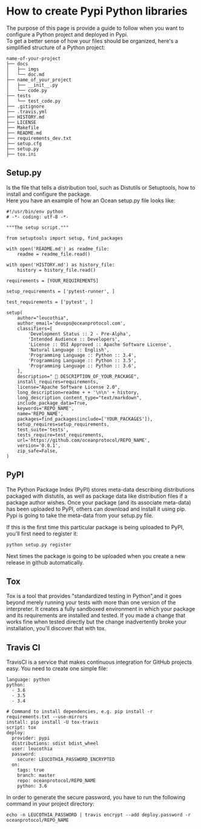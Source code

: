 # How to create Pypi Python libraries

The purpose of this page is provide a guide to follow when you want to configure a Python project and deployed in Pypi.  
To get a better sense of how your files should be organized, here's a simplified structure of a Python project:  

```
name-of-your-project
├── docs
│   ├── imgs
│   └── doc.md
├── name_of_your_project
│   ├── __init__.py
│   └── code.py
├── tests
│   └── test_code.py
├── .gitignore
├── .travis.yml
├── HISTORY.md
├── LICENSE
├── Makefile
├── README.md
├── requirements_dev.txt
├── setup.cfg
├── setup.py
├── tox.ini
```

## Setup.py
Is the file that tells a distribution tool, such as Distutils or Setuptools, how to install and configure the package.  
Here you have an example of how an Ocean setup.py file looks like:
```
#!/usr/bin/env python
# -*- coding: utf-8 -*-

"""The setup script."""

from setuptools import setup, find_packages

with open('README.md') as readme_file:
    readme = readme_file.read()

with open('HISTORY.md') as history_file:
    history = history_file.read()

requirements = [YOUR_REQUIREMENTS]

setup_requirements = ['pytest-runner', ]

test_requirements = ['pytest', ]

setup(
    author="leucothia",
    author_email='devops@oceanprotocol.com',
    classifiers=[
        'Development Status :: 2 - Pre-Alpha',
        'Intended Audience :: Developers',
        'License :: OSI Approved :: Apache Software License',
        'Natural Language :: English',
        'Programming Language :: Python :: 3.4',
        'Programming Language :: Python :: 3.5',
        'Programming Language :: Python :: 3.6',
    ],
    description=" 🐳 DESCRIPTION_OF_YOUR_PACKAGE",
    install_requires=requirements,
    license="Apache Software License 2.0",
    long_description=readme + + '\n\n' + history,
    long_description_content_type="text/markdown",
    include_package_data=True,
    keywords='REPO_NAME',
    name='REPO_NAME',
    packages=find_packages(include=['YOUR_PACKAGES']),
    setup_requires=setup_requirements,
    test_suite='tests',
    tests_require=test_requirements,
    url='https://github.com/oceanprotocol/REPO_NAME',
    version='0.0.1',
    zip_safe=False,
)

```


## PyPI
The Python Package Index (PyPI) stores meta-data describing distributions packaged with distutils, as well as package data like distribution files if a package author wishes.
Once your package (and its associate meta-data) has been uploaded to PyPI, others can download and install it using pip.
Pypi is going to take the meta-data from your setup.py file.

If this is the first time this particular package is being uploaded to PyPI, you'll first need to register it:

```
python setup.py register
```
Next times the package is going to be uploaded when you create a new release in github automatically.

## Tox
Tox is a tool that provides "standardized testing in Python",and it goes beyond merely running your tests with more than one version of the interpreter. It creates a fully sandboxed environment in which your package and its requirements are installed and tested. If you made a change that works fine when tested directly but the change inadvertently broke your installation, you'll discover that with tox.

## Travis CI
TravisCI is a service that makes continuous integration for GitHub projects  easy. You need to create one simple file:


```
language: python
python:
  - 3.6
  - 3.5
  - 3.4

# Command to install dependencies, e.g. pip install -r requirements.txt --use-mirrors
install: pip install -U tox-travis
script: tox
deploy:
  provider: pypi
  distributions: sdist bdist_wheel
  user: leucothia
  password:
    secure: LEUCOTHIA_PASSWORD_ENCRYPTED
  on:
    tags: true
    branch: master
    repo: oceanprotocol/REPO_NAME
    python: 3.6

```

In order to generate the secure password, you have to run the following command in your project directory:

```
echo -n LEUCOTHIA_PASSWORD | travis encrypt --add deploy.password -r oceanprotocol/REPO_NAME
```
